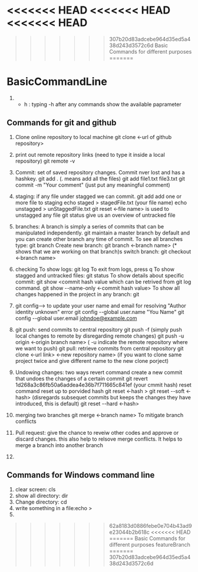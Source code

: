 <<<<<<< HEAD
<<<<<<< HEAD
<<<<<<< HEAD
=======
>>>>>>> 307b20d83adcebe964d35ed5a438d243d3572c6d
Basic Commands for different purposes 
=======
# BasicCommandLine
1. - h : typing -h after any commands show the available paprameter

## Commands for git and github
1. Clone online repository to local machine
   git clone <-url of github repository>
2. print out remote repository links (need to type it inside a local repository)
   git remote -v
4. Commit: set of saved repository changes. Commit nver lost and has a hashkey. 
     git add . (. means add all the files)
     git add file1.txt file3.txt
     git commit -m "Your comment" (just put any meaningful comment)
     
6. staging: if any file under stagged we can commit.
     git add add one or more file to staging
       echo staged > stagedFile.txt (your file name)
       echo unstagged > unStaggedFile.txt
     git reset <-file name> is used to unstagged any file
     git status give us an overview of untracked file
8. branches: A branch is simply a series of commits that can be manipulated independently. git maintain a master branch by default and you can create other branch any time of commit.
     To see all branches type: git branch
     Create new branch: git branch <-branch name> (* shows that we are working on that branch)s
     switch branch: git checkout <-branch name>
10. checking
      To show logs: git log
          To exit from logs, press q
      To show stagged and untracked files: git status
      To show details about specific commit: git show <commit hash value which can be retrived from git log command.
        git show --name-only <-commit hash value>
      To show all changes happened in the project in any branch: git 
12. git config--> to update your user name and email for resolving "Author identity unknown" error
    git config --global user.name "You Name"
    git config --global user.email johndoe@example.com
13. git push: send commits to central repository
    git push -f (simply push local changes to remote by disregarding remote changes)
    git push -u origin <-origin branch name> ( -u indicate the remote repository where we want to push)
    git pull: retrieve commits from central repository
    git clone <-url link> <-new repository name> (if you want to clone same project twice and give different name to the new clone porject)
15. Undowing changes: two ways
       revert command create a new commit that undoes the changes of a certain commit
          git revert 1d268a3c86fb50a6addea4e36b7f711665c841ef (your cmmit hash)
       reset command reset up to porvided hash
          git reset <-hash >
          git reset --soft <-hash> (disregards subsequet commits but keeps the changes they have introduced, this is default)
          git reset --hard <-hash>
          
17. merging two branches
      git merge <-branch name>
      To mitigate branch conflicts
19. Pull request: give the chance to reveiw other codes and approve or discard changes. this also help to relsove merge conflicts. It helps to merge a branch into another branch
      
21. 



## Commands for Windows command line
1. clear screen: cls
2. show all directory: dir
3. Change directory: cd
4. write something in a file:echo <something> > <file name.text>
5. 
>>>>>>> 62a8183d0886febe0e704b43ad9e23044b2b618c
<<<<<<< HEAD
=======
Basic Commands for different purposes 
>>>>>>> featureBranch
=======
>>>>>>> 307b20d83adcebe964d35ed5a438d243d3572c6d
